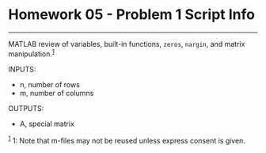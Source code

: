 # Homework 05 - Problem 1 Script Info
---
MATLAB review of variables, built-in functions, `zeros`, `nargin`, and matrix manipulation.<sup>[1](#footnoteUno)</sup>    

INPUTS:
- n, number of rows
- m, number of columns

OUTPUTS:
- A, special matrix

<sup>[1](#footnoteUno)</sup>
<a name = "footnoteUno">1</a>: Note that m-files may not be reused unless express consent is given.
